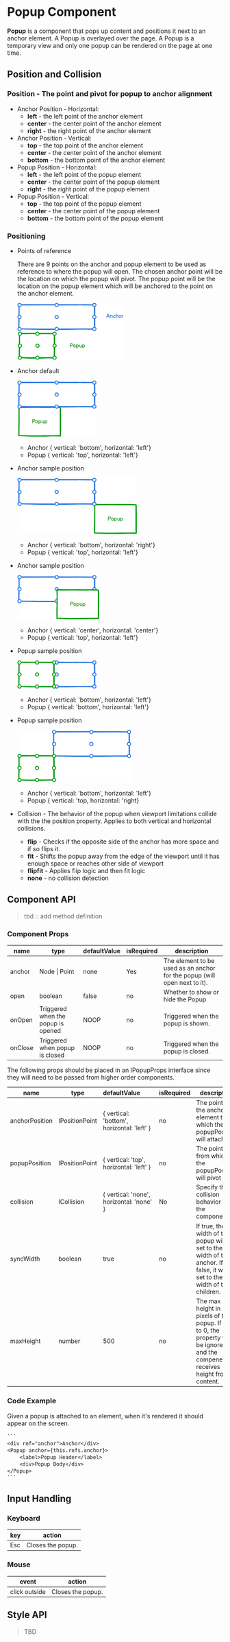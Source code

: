 # Popup Component

**Popup** is a component that pops up content and positions it next to an anchor element. A Popup is overlayed over the page. A Popup is a temporary view and only one popup can be rendered on the page at one time.

## Position and Collision

### Position - The point and pivot for popup to anchor alignment

  * Anchor Position - Horizontal:
    * **left** - the left point of the anchor element
    * **center** - the center point of the anchor element
    * **right** - the right point of the anchor element
  * Anchor Position - Vertical:
    * **top** - the top point of the anchor element
    * **center** - the center point of the anchor element
    * **bottom** - the bottom point of the anchor element
  * Popup Position - Horizontal:
    * **left** - the left point of the popup element
    * **center** - the center point of the popup element
    * **right** - the right point of the popup element
  * Popup Position - Vertical:
    * **top** - the top point of the popup element
    * **center** - the center point of the popup element
    * **bottom** - the bottom point of the popup element

### Positioning

* Points of reference

    There are 9 points on the anchor and popup element to be used as reference to where the popup will open. The chosen anchor point will be the location on which the popup will pivot. The popup point will be the location on the popup element which will be anchored to the point on the anchor element.

    ![Image of anchor positioning](./assets/points.png)

* Anchor default

    ![Image of anchor positioning](./assets/anchordefault.png)

  * Anchor { vertical: 'bottom', horizontal: 'left'}
  * Popup { vertical: 'top', horizontal: 'left'}

* Anchor sample position

    ![Image of anchor positioning](./assets/anchorright.png)

  * Anchor { vertical: 'bottom', horizontal: 'right'}
  * Popup { vertical: 'top', horizontal: 'left'}

* Anchor sample position

    ![Image of anchor positioning](./assets/anchorcenter.png)

  * Anchor { vertical: 'center', horizontal: 'center'}
  * Popup { vertical: 'top', horizontal: 'left'}

* Popup sample position

    ![Image of popup positioning](./assets/popupbottom.png)

  * Anchor { vertical: 'bottom', horizontal: 'left'}
  * Popup { vertical: 'bottom', horizontal: 'left'}

* Popup sample position

    ![Image of popup positioning](./assets/popupright.png)

  * Anchor { vertical: 'bottom', horizontal: 'left'}
  * Popup { vertical: 'top, horizontal: 'right}

* Collision - The behavior of the popup when viewport limitations collide with the the position property. Applies to both vertical and horizontal collisions.
	
	* **flip** - Checks if the opposite side of the anchor has more space and if so flips it.
	* **fit** - Shifts the popup away from the edge of the viewport until it has enough space or reaches other side of viewport
	* **flipfit** - Applies flip logic and then fit logic
	* **none** - no collision detection

## Component API

> tbd :: add method definition

### Component Props

| name        | type                                  | defaultValue | isRequired | description                              |
| ----------- | ------------------------------------- | ------------ | ---------- | ---------------------------------------- |
| anchor | Node \| Point | none | Yes | The element to be used as an anchor for the popup (will open next to it). |
| open | boolean | false | no | Whether to show or hide the Popup |
| onOpen | Triggered when the popup is opened | NOOP | no | Triggered when the popup is shown. |
| onClose | Triggered when popup is closed | NOOP | no | Triggered when the popup is closed. |

The following props should be placed in an IPopupProps interface since they will need to be passed from higher order components.

| name        | type                                  | defaultValue&nbsp;&nbsp;&nbsp;&nbsp;&nbsp;&nbsp;&nbsp;&nbsp; | isRequired | description                              |
| --- | --- | --- | --- | --- |
| anchorPosition | IPositionPoint | { vertical: 'bottom', horizontal: 'left' } | no | The point on the anchor element to which the popupPosition will attach to |
| popupPosition | IPositionPoint | { vertical: 'top', horizontal: 'left' } | no | The point from which the popupPosition will pivot |
| collision | ICollision| { vertical: 'none', horizontal: 'none' } | No | Specify the collision behavior of the component. |
| syncWidth	| boolean |	true | no | If true, the width of the popup will be set to the width of the anchor. If false, it will be set to the width of the children. |
| maxHeight | number | 500 | no | The max height in pixels of the popup. If set to 0, the property will be ignored and the compenent receives height from its content. |

### Code Example

Given a popup is attached to an element, when it's rendered it should appear on the screen.

    ```
    <div ref="anchor">Anchor</div>
    <Popup anchor={this.refs.anchor}>
        <label>Popup Header</label>
        <div>Popup Body</div>
    </Popup>
    ```

## Input Handling

### Keyboard

key | action
--- | ---
Esc | Closes the popup.

### Mouse

event | action
--- | ---
click outside | Closes the popup.

## Style API

> TBD